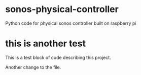 # sonos-physical-controller
Python code for physical sonos controller built on raspberry pi

# this is another test
This is a test block of code describing this project.

Another change to the file.

